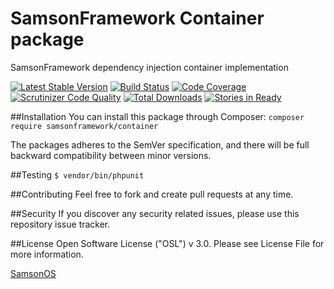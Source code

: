 # SamsonFramework Container package
 
SamsonFramework dependency injection container implementation

[![Latest Stable Version](https://poser.pugx.org/samsonframework/container/v/stable.svg)](https://packagist.org/packages/samsonframework/container)
[![Build Status](https://scrutinizer-ci.com/g/samsonframework/container/badges/build.png?b=master)](https://scrutinizer-ci.com/g/samsonframework/container/build-status/master)
[![Code Coverage](https://scrutinizer-ci.com/g/samsonframework/container/badges/coverage.png?b=master)](https://scrutinizer-ci.com/g/samsonframework/container/?branch=master)
[![Scrutinizer Code Quality](https://scrutinizer-ci.com/g/samsonframework/container/badges/quality-score.png?b=master)](https://scrutinizer-ci.com/g/samsonframework/container/?branch=master) 
[![Total Downloads](https://poser.pugx.org/samsonframework/container/downloads.svg)](https://packagist.org/packages/samsonframework/container)
[![Stories in Ready](https://badge.waffle.io/samsonframework/container.png?label=ready&title=Ready)](https://waffle.io/samsonframework/container)

##Installation
You can install this package through Composer:
```composer require samsonframework/container```

The packages adheres to the SemVer specification, and there will be full backward compatibility between minor versions.

##Testing
```$ vendor/bin/phpunit```

##Contributing
Feel free to fork and create pull requests at any time.

##Security
If you discover any security related issues, please use this repository issue tracker.

##License
Open Software License ("OSL") v 3.0. Please see License File for more information.

[SamsonOS](http://samsonos.com)
